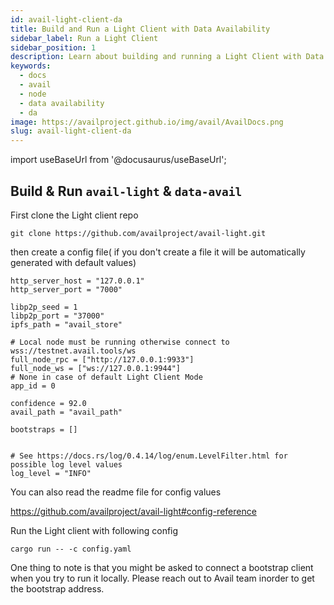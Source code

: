 ```yaml
---
id: avail-light-client-da
title: Build and Run a Light Client with Data Availability
sidebar_label: Run a Light Client
sidebar_position: 1
description: Learn about building and running a Light Client with Data Availability
keywords:
  - docs
  - avail
  - node
  - data availability
  - da
image: https://availproject.github.io/img/avail/AvailDocs.png
slug: avail-light-client-da
---
```

import useBaseUrl from '@docusaurus/useBaseUrl';

## Build & Run `avail-light` & `data-avail`

First clone the Light client repo 

```
git clone https://github.com/availproject/avail-light.git
```

then create a config file( if you don't create a file it will be automatically generated with default values)

```
http_server_host = "127.0.0.1"
http_server_port = "7000"

libp2p_seed = 1
libp2p_port = "37000"
ipfs_path = "avail_store"

# Local node must be running otherwise connect to wss://testnet.avail.tools/ws
full_node_rpc = ["http://127.0.0.1:9933"]
full_node_ws = ["ws://127.0.0.1:9944"]
# None in case of default Light Client Mode
app_id = 0

confidence = 92.0
avail_path = "avail_path"

bootstraps = []


# See https://docs.rs/log/0.4.14/log/enum.LevelFilter.html for possible log level values
log_level = "INFO"
```

You can also read the readme file for config values

https://github.com/availproject/avail-light#config-reference


Run the Light client with following config
```
cargo run -- -c config.yaml
```

One thing to note is that you might be asked to connect a bootstrap client when you try to run it locally. 
Please reach out to Avail team inorder to get the bootstrap address. 